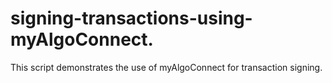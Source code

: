 # signing-transactions-using-myAlgoConnect.
This script demonstrates the use of myAlgoConnect for transaction signing.
